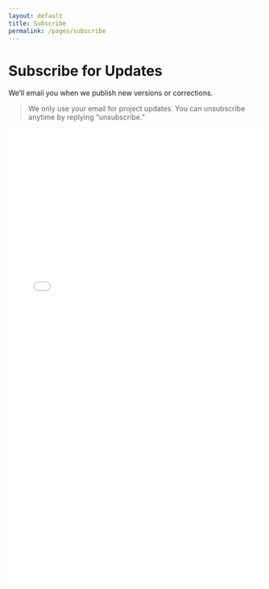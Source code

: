 ```yaml
---
layout: default
title: Subscribe
permalink: /pages/subscribe
---
```


# Subscribe for Updates

We’ll email you when we publish new versions or corrections.

> We only use your email for project updates. You can unsubscribe anytime by replying “unsubscribe.”

<!-- Paste your Google Forms embed here -->
<iframe src="PASTE-YOUR-FORM-EMBED-URL" width="100%" height="900" frameborder="0" marginheight="0" marginwidth="0">Loading…</iframe>
